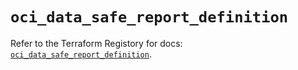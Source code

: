 # `oci_data_safe_report_definition`

Refer to the Terraform Registory for docs: [`oci_data_safe_report_definition`](https://registry.terraform.io/providers/oracle/oci/6.18.0/docs/resources/data_safe_report_definition).
